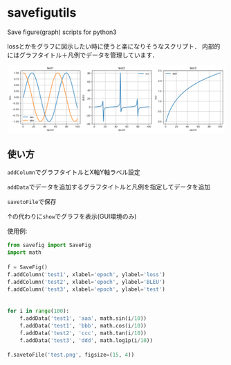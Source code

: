# savefigutils
Save figure(graph) scripts for python3

lossとかをグラフに図示したい時に使うと楽になりそうなスクリプト．
内部的にはグラフタイトル＋凡例でデータを管理しています．

![test.png](https://raw.githubusercontent.com/SeeLog/savefigutils/master/test.png "test")

## 使い方

`addColumn`でグラフタイトルとX軸Y軸ラベル設定

`addData`でデータを追加するグラフタイトルと凡例を指定してデータを追加

`savetoFile`で保存

↑の代わりに`show`でグラフを表示(GUI環境のみ)


使用例:
```python
from savefig import SaveFig
import math

f = SaveFig()
f.addColumn('test1', xlabel='epoch', ylabel='loss')
f.addColumn('test2', xlabel='epoch', ylabel='BLEU')
f.addColumn('test3', xlabel='epoch', ylabel='test')


for i in range(100):
    f.addData('test1', 'aaa', math.sin(i/10))
    f.addData('test1', 'bbb', math.cos(i/10))
    f.addData('test2', 'ccc', math.tan(i/10))
    f.addData('test3', 'ddd', math.log1p(i/10))

f.savetoFile('test.png', figsize=(15, 4))
```
